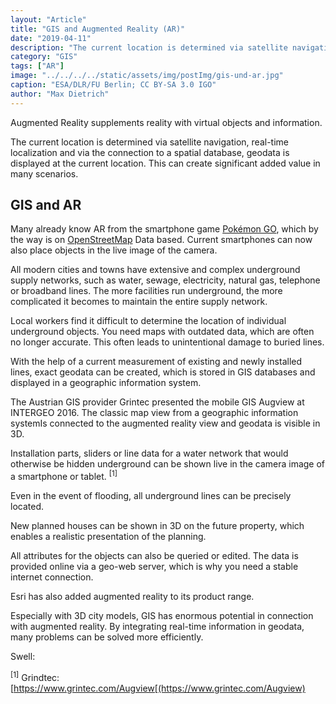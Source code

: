 ```yaml
---
layout: "Article"
title: "GIS and Augmented Reality (AR)"
date: "2019-04-11"
description: "The current location is determined via satellite navigation, real-time localization and via the connection to a spatial database, geodata is displayed at the current location. This can create significant added value in many scenarios."
category: "GIS"
tags: ["AR"]
image: "../../../../static/assets/img/postImg/gis-und-ar.jpg"
caption: "ESA/DLR/FU Berlin; CC BY-SA 3.0 IGO"
author: "Max Dietrich"
---
```


Augmented Reality supplements reality with virtual objects and information.

The current location is determined via satellite navigation, real-time localization and via the connection to a spatial database, geodata is displayed at the current location. This can create significant added value in many scenarios.

## GIS and AR

Many already know AR from the smartphone game [Pokémon GO](https://de.wikipedia.org/wiki/Pok%C3%A9mon_Go), which by the way is on [OpenStreetMap](https://www.openstreetmap.org/) Data based. Current smartphones can now also place objects in the live image of the camera.

All modern cities and towns have extensive and complex underground supply networks, such as water, sewage, electricity, natural gas, telephone or broadband lines. The more facilities run underground, the more complicated it becomes to maintain the entire supply network.

Local workers find it difficult to determine the location of individual underground objects. You need maps with outdated data, which are often no longer accurate. This often leads to unintentional damage to buried lines.

With the help of a current measurement of existing and newly installed lines, exact geodata can be created, which is stored in GIS databases and displayed in a geographic information system.

The Austrian GIS provider Grintec presented the mobile GIS Augview at INTERGEO 2016. The classic map view from a geographic information systemIs connected to the augmented reality view and geodata is visible in 3D.


Installation parts, sliders or line data for a water network that would otherwise be hidden underground can be shown live in the camera image of a smartphone or tablet. <sup> [1] </sup>

Even in the event of flooding, all underground lines can be precisely located.

New planned houses can be shown in 3D on the future property, which enables a realistic presentation of the planning.

All attributes for the objects can also be queried or edited. The data is provided online via a geo-web server, which is why you need a stable internet connection.

Esri has also added augmented reality to its product range.

Especially with 3D city models, GIS has enormous potential in connection with augmented reality. By integrating real-time information in geodata, many problems can be solved more efficiently.

Swell:

<sup>[1]</sup> Grindtec: [https://www.grintec.com/Augview[(https://www.grintec.com/Augview)
